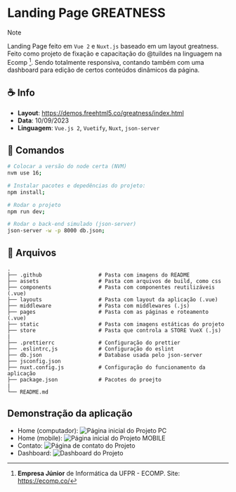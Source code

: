 # Landing Page GREATNESS

> [!NOTE]
> Landing Page feito em `Vue 2` e `Nuxt.js` baseado em um layout greatness. Feito como projeto de fixação e capacitação do @tuildes na linguagem na Ecomp [^1]. Sendo totalmente responsiva, contando também com uma dashboard para edição de certos conteúdos dinâmicos da página.

## ☕ Info

- **Layout**: https://demos.freehtml5.co/greatness/index.html
- **Data**: 10/09/2023
- **Linguagem**: `Vue.js 2`, `Vuetify`, `Nuxt`, `json-server`

## 🐛 Comandos

  ```bash
  # Colocar a versão do node certa (NVM)
  nvm use 16;

  # Instalar pacotes e depedências do projeto:
  npm install;

  # Rodar o projeto
  npm run dev;

  # Rodar o back-end simulado (json-server)
  json-server -w -p 8000 db.json;
  ```

## 🚀 Arquivos

    .
    ├── .github                  # Pasta com imagens do README
    ├── assets                   # Pasta com arquivos de build, como css
    ├── components               # Pasta com componentes reutilizáveis (.vue)
    ├── layouts                  # Pasta com layout da aplicação (.vue)
    ├── middleware               # Pasta com middlewares (.js)
    ├── pages                    # Pasta com as páginas e roteamento (.vue)
    ├── static                   # Pasta com imagens estáticas do projeto
    ├── store                    # Pasta que controla a STORE VueX (.js)
    |
    ├── .prettierrc              # Configuração do prettier
    ├── .eslintrc,js             # Configuração do eslint
    ├── db.json                  # Database usada pelo json-server
    ├── jsconfig.json            
    ├── nuxt.config.js           # Configuração do funcionamento da aplicação
    ├── package.json             # Pacotes do proejto
    |
    └── README.md     

## Demonstração da aplicação

- Home (computador):
  ![Página inicial do Projeto PC](.github/home-pc.png)
- Home (mobile):
  ![Página inicial do Projeto MOBILE](.github/home-mobile.png)
- Contato:
  ![Página de contato do Projeto](.github/contato.png)
- Dashboard:
  ![Dashboard do Projeto](.github/dashboard.png)

[^1]: **Empresa Júnior** de Informática da UFPR - ECOMP. Site: https://ecomp.co/
